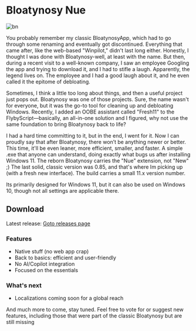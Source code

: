 # Bloatynosy Nue
![bn](https://github.com/user-attachments/assets/8b03b901-49bb-478c-94dd-f5c3125b06d3)

You probably remember my classic BloatynosyApp, which had to go through some renaming and eventually got discontinued. Everything that came after, like the web-based "Winpilot," didn't last long either. Honestly, I thought I was done with Bloatynosy-well, at least with the name. But then, during a recent visit to a well-known company, I saw an employee Googling the app and trying to download it, and I had to stifle a laugh. Apparently, the legend lives on. The employee and I had a good laugh about it, and he even called it the epitome of debloating.

Sometimes, I think a little too long about things, and then a useful project just pops out. Bloatynosy was one of those projects. Sure, the name wasn't for everyone, but it was the go-to tool for cleaning up and debloating Windows. Recently, I added an OOBE assistant called "Fresh11" to the FlybyScript—basically, an all-in-one solution and I figured, why not use the same foundation to bring Bloatynosy back to life?

I had a hard time committing to it, but in the end, I went for it. Now I can proudly say that after Bloatynosy, there won’t be anything newer or better. This time, it'll be even leaner, more efficient, smaller, and faster. A simple .exe that anyone can understand, doing exactly what bugs us after installing Windows 11. The reborn Bloatynosy carries the "Nue" extension, not "New" ;) The last solid, classic version was 0.85, and that's where Im picking up (with a fresh new interface). The build carries a small 11.x version number.

Its primarily designed for Windows 11, but it can also be used on Windows 10, though not all settings are applicable there.

## Download
Latest release: [Goto releases page ](https://github.com/builtbybel/Bloatynosy/releases)

### Features

- Native stuff (no web app crap)
- Back to basics: efficient and user-friendly
- No AI/Copilot integration
- Focused on the essentials

### What's next
- Localizations coming soon for a global reach
  
And much more to come, stay tuned. Feel free to vote for or suggest new features, including those that were part of the classic Bloatynosy but are still missing
